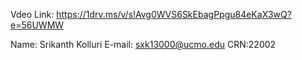 Vdeo Link: https://1drv.ms/v/s!Avg0WVS6SkEbagPpgu84eKaX3wQ?e=56UWMW

Name: Srikanth Kolluri
E-mail: sxk13000@ucmo.edu
CRN:22002
